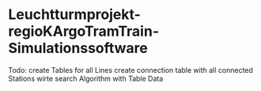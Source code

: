 # Leuchtturmprojekt-regioKArgoTramTrain-Simulationssoftware

Todo:
create Tables for all Lines 
create connection table with all connected Stations
wirte search Algorithm with Table Data

